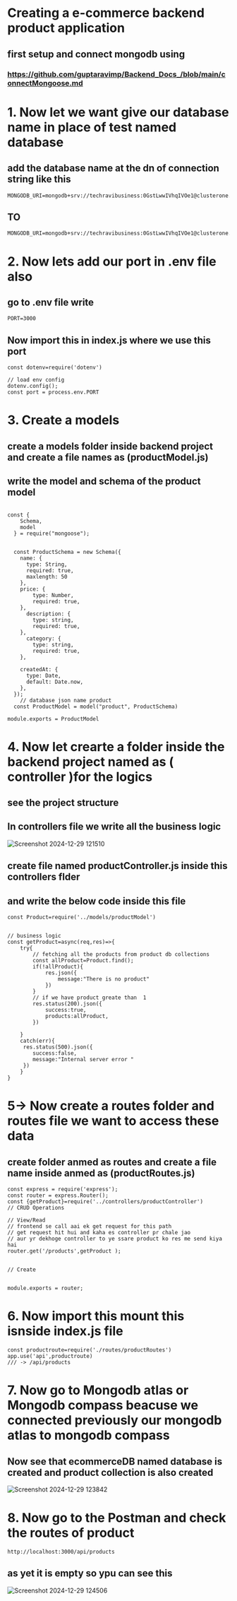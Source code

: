 
# Creating a e-commerce backend product application 
## first setup and connect mongodb using 
### https://github.com/guptaravimp/Backend_Docs_/blob/main/connectMongoose.md

# 1. Now let we want give our database name in place of test named database 
## add the database name at the dn of connection string like this 
```
MONGODB_URI=mongodb+srv://techravibusiness:0GstLwwIVhqIVOe1@clusterone.t9ol1.mongodb.net/
```
## TO
```
MONGODB_URI=mongodb+srv://techravibusiness:0GstLwwIVhqIVOe1@clusterone.t9ol1.mongodb.net/ecommerceDB
```

# 2. Now lets add our port in .env file also 
## go to .env file write 
```
PORT=3000
```
## Now import this in index.js where we use this port 
```
const dotenv=require('dotenv')

// load env config 
dotenv.config();
const port = process.env.PORT
```
# 3. Create a models 
## create a models folder inside backend project and create a file names as  (productModel.js)
## write the model and schema of the product model 

```

const {
    Schema,
    model
  } = require("mongoose");
  

  const ProductSchema = new Schema({
    name: {
      type: String,
      required: true,
      maxlength: 50
    },
    price: {
        type: Number,
        required: true,
    },
      description: {
        type: string,
        required: true,
    },
      category: {
        type: string,
        required: true,
    },
    
    createdAt: {
      type: Date,
      default: Date.now,
    },
  });
    // database json name product
  const ProductModel = model("product", ProductSchema)

module.exports = ProductModel
```
# 4. Now let crearte a folder inside the backend project named as ( controller )for the logics

## see the project structure 
## In controllers file we write all the business logic 

![Screenshot 2024-12-29 121510](https://github.com/user-attachments/assets/787a1c84-965a-4d54-8101-9dc7db81f279)

## create file named productController.js inside this controllers flder 
## and write the below code inside this file 

```
const Product=require('../models/productModel')


// business logic
const getProduct=async(req,res)=>{
    try{
        // fetching all the products from product db collections 
        const allProduct=Product.find();
        if(!allProduct){
            res.json({
                message:"There is no product"
            })
        }
        // if we have product greate than  1 
        res.status(200).json({
            success:true,
            products:allProduct,
        })
      
    }
    catch(err){
     res.status(500).json({
        success:false,
        message:"Internal server error "
     })
    }
}
```
# 5-> Now create a routes folder and routes file we want to access these data 
## create folder anmed as routes and create a file name inside anmed as (productRoutes.js)

```
const express = require('express');
const router = express.Router();
const {getProduct}=require('../controllers/productController')
// CRUD Operations

// View/Read
// frontend se call aai ek get request for this path 
// get request hit hui and kaha es controller pr chale jao 
// aur yr dekhoge controller to ye ssare product ko res me send kiya hai 
router.get('/products',getProduct );


// Create


module.exports = router;

```

# 6. Now import this mount this isnside index.js file 
```
const productroute=require('./routes/productRoutes')
app.use('api',productroute)
/// -> /api/products

```
# 7. Now go to Mongodb atlas or Mongodb compass beacuse we connected previously our mongodb atlas to mongodb compass 
## Now see that ecommerceDB named database is created and product collection is also created 

![Screenshot 2024-12-29 123842](https://github.com/user-attachments/assets/2bbc91a0-aa9a-41d1-84a0-a1f2b70e4d2b)

# 8. Now go to the Postman and check the routes of product

```
http://localhost:3000/api/products
```
## as yet it is empty so ypu can see this 

![Screenshot 2024-12-29 124506](https://github.com/user-attachments/assets/ff4f1c9d-00a9-4994-b89e-be4d4e93ab87)



